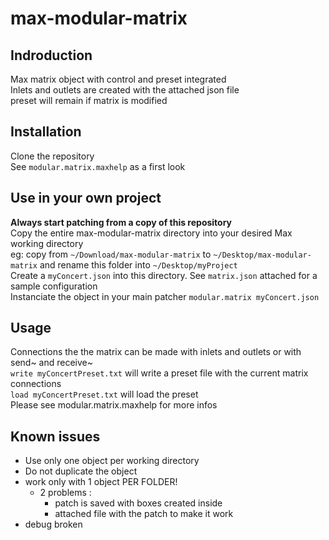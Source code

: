 # max-modular-matrix


## Indroduction
Max matrix object with control and preset integrated  
Inlets and outlets are created with the attached json file  
preset will remain if matrix is modified  

## Installation
Clone the repository  
See `modular.matrix.maxhelp` as a first look  

## Use in your own project
**Always start patching from a copy of this repository**  
Copy the entire max-modular-matrix directory into your desired Max working directory   
eg: copy from `~/Download/max-modular-matrix` to `~/Desktop/max-modular-matrix` and rename this folder into `~/Desktop/myProject`  
Create a `myConcert.json` into this directory. See `matrix.json` attached for a sample configuration  
Instanciate the object in your main patcher  `modular.matrix myConcert.json`  

## Usage
Connections the the matrix can be made with inlets and outlets or with send~ and receive~  
`write myConcertPreset.txt` will write a preset file with the current matrix connections  
`load myConcertPreset.txt` will load the preset  
Please see modular.matrix.maxhelp for more infos  

## Known issues
- Use only one object per working directory
- Do not duplicate the object
- work only with 1 object PER FOLDER!
  + 2 problems :
    * patch is saved with boxes created inside
    * attached file with the patch to make it work
- debug broken

